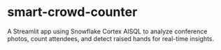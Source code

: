 # smart-crowd-counter
A Streamlit app using Snowflake Cortex AISQL to analyze conference photos, count attendees, and detect raised hands for real-time insights.
